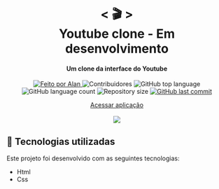 <h1 align="center">
    < 🎬 > <br>
    Youtube clone - Em desenvolvimento
</h1>
  
<h4 align="center">
  Um clone da interface do Youtube
</h4>

<p align="center">
  <a href="https://github.com/nerd0000">
    <img alt="Feito por Alan" src="https://img.shields.io/badge/made%20by-Alan-8743CC">
  </a>

  <img alt="Contribuidores" src="https://img.shields.io/github/contributors/Nerd0000/Youtube-clone">

  <img alt="GitHub top language" src="https://img.shields.io/github/languages/top/Nerd0000/Youtube-clone.svg">

  <img alt="GitHub language count" src="https://img.shields.io/github/languages/count/Nerd0000/Youtube-clone.svg">

  <img alt="Repository size" src="https://img.shields.io/github/repo-size/Nerd0000/Youtube-clone.svg">

  <a href="https://github.com/Nerd0000/instagram-ui/commits/master">
    <img alt="GitHub last commit" src="https://img.shields.io/github/last-commit/Nerd0000/Youtube-clone.svg">
  </a>
</p>

<p align="center">
  <a href="https://nerd0000.github.io/Youtube-clone/">Acessar aplicação</a>
  <br> <br>
  <img src="https://github.com/Nerd0000/Youtube-clone/blob/master/foto.jpg"></img>
</p>

## 🚀 Tecnologias utilizadas

Este projeto foi desenvolvido com as seguintes tecnologias:

- Html
- Css
